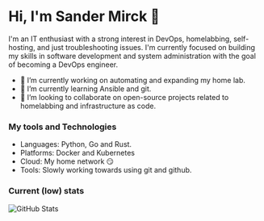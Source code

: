 # Hi, I'm Sander Mirck 👋

I'm an IT enthusiast with a strong interest in DevOps, homelabbing, self-hosting, and just troubleshooting issues. I'm currently focused on building my skills in software development and system administration with the goal of becoming a DevOps engineer. 


- 🔭 I’m currently working on automating and expanding my home lab. 
- 🌱 I’m currently learning Ansible and git.
- 👯 I’m looking to collaborate on open-source projects related to homelabbing and infrastructure as code.


### My tools and Technologies
- Languages: Python, Go and Rust.
- Platforms: Docker and Kubernetes
- Cloud: My home network 😏
- Tools: Slowly working towards using git and github.

### Current (low) stats
![GitHub Stats](https://github-readme-stats.vercel.app/api?username=Sander-Mirck&theme=tokyonight&show_icons=true&hide_border=true&count_private=true)
